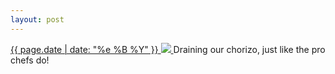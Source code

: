 ```yaml
---
layout: post
---
```


<p>
  <a href="/358">
    <time>{{ page.date | date: "%e %B %Y" }}</time>
    <img src="https://s3.amazonaws.com/life.aaronjgreenberg.com/358.jpg">
  </a>
  Draining our chorizo, just like the pro chefs do!
</p>
